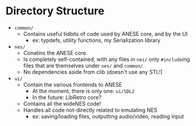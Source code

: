 # Directory Structure

- `common/`
  - Contains useful tidbits of code used by ANESE core, and by the UI
    - ex: typdefs, utility functions, my Serialization library
- `nes/`
  - Conatins the ANESE core.
  - Is completely self-contained, with any files in `nes/` only `#include`ing
    files that are themselves under `nes/` and `common/`
  - No dependencies aside from clib (doesn't use any STL!)
- `ui/`
  - Contain the various frontends to ANESE
    - At the moment, there is only one: `ui/SDL2`
    - In the future: LibRetro core?
  - Contains all the wideNES code!
  - Handles all code not-directly related to emulating NES
    - ex: saving/loading files, outputting audio/video, reading input


